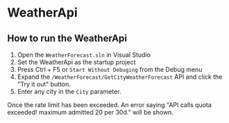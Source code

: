 # WeatherApi

## How to run the WeatherApi
1. Open the `WeatherForecast.sln` in Visual Studio
2. Set the WeatherApi as the startup project
3. Press Ctrl + F5 or `Start Without Debuging` from the Debug menu
4. Expand the `/WeatherForecast/GetCityWeatherForecast` API and click the "Try it out" button. 
5. Enter any city in the `City` parameter.

Once the rate limit has been exceeded. An error saying "API calls quota exceeded! maximum admitted 20 per 30d." will be shown.